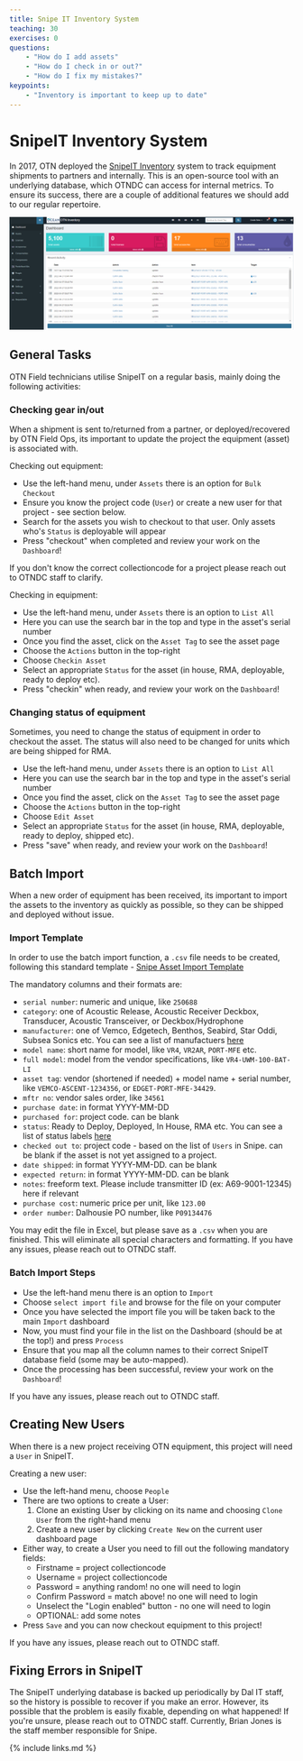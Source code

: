```yaml
---
title: Snipe IT Inventory System
teaching: 30
exercises: 0
questions:
    - "How do I add assets"
    - "How do I check in or out?"
    - "How do I fix my mistakes?"
keypoints:
    - "Inventory is important to keep up to date"
---
```


# SnipeIT Inventory System

In 2017, OTN deployed the [SnipeIT Inventory](https://ops.oceantrack.org/snipeit/) system to track equipment shipments to partners and internally. This is an open-source tool with an underlying database, which OTNDC can access for internal metrics. To ensure its success, there are a couple of additional features we should add to our regular repertoire.

![Snipe Dasboard](../fig/snipe_dashboard.PNG)

## General Tasks

OTN Field technicians utilise SnipeIT on a regular basis, mainly doing the following activities:

### Checking gear in/out

When a shipment is sent to/returned from a partner, or deployed/recovered by OTN Field Ops, its important to update the project the equipment (asset) is associated with.

Checking out equipment:

- Use the left-hand menu, under `Assets` there is an option for `Bulk Checkout`
- Ensure you know the project code (`User`) or create a new user for that project - see section below.
- Search for the assets you wish to checkout to that user. Only assets who's `Status` is deployable will appear
- Press "checkout" when completed and review your work on the `Dashboard`!

If you don't know the correct collectioncode for a project please reach out to OTNDC staff to clarify.

Checking in equipment:

- Use the left-hand menu, under `Assets` there is an option to `List All`
- Here you can use the search bar in the top and type in the asset's serial number
- Once you find the asset, click on the `Asset Tag` to see the asset page
- Choose the `Actions` button in the top-right
- Choose `Checkin Asset`
- Select an appropriate `Status` for the asset (in house, RMA, deployable, ready to deploy etc).
- Press "checkin" when ready, and review your work on the `Dashboard`!

### Changing status of equipment

Sometimes, you need to change the status of equipment in order to checkout the asset. The status will also need to be changed for units which are being shipped for RMA.

- Use the left-hand menu, under `Assets` there is an option to `List All`
- Here you can use the search bar in the top and type in the asset's serial number
- Once you find the asset, click on the `Asset Tag` to see the asset page
- Choose the `Actions` button in the top-right
- Choose `Edit Asset`
- Select an appropriate `Status` for the asset (in house, RMA, deployable, ready to deploy, shipped etc).
- Press "save" when ready, and review your work on the `Dashboard`!

## Batch Import

When a new order of equipment has been received, its important to import the assets to the inventory as quickly as possible, so they can be shipped and deployed without issue.

### Import Template

In order to use the batch import function, a `.csv` file needs to be created, following this standard template - [Snipe Asset Import Template](../files/Asset_import_example.csv)

The mandatory columns and their formats are:

- `serial number`: numeric and unique, like `250688`
- `category`: one of Acoustic Release, Acoustic Receiver Deckbox, Transducer, Acoustic Transceiver, or Deckbox/Hydrophone
- `manufacturer`: one of Vemco, Edgetech, Benthos, Seabird, Star Oddi, Subsea Sonics etc. You can see a list of manufactuers [here](https://ops.oceantrack.org/snipeit/manufacturers/)
- `model name`: short name for model, like `VR4`, `VR2AR`, `PORT-MFE` etc.
- `full model`: model from the vendor specifications, like `VR4-UWM-100-BAT-LI`
- `asset tag`: vendor (shortened if needed) + model name + serial number, like `VEMCO-ASCENT-1234356`, or `EDGET-PORT-MFE-34429`.
- `mftr no`: vendor sales order, like `34561`
- `purchase date`: in format YYYY-MM-DD
- `purchased for`: project code. can be blank
- `status`: Ready to Deploy, Deployed, In House, RMA etc. You can see a list of status labels [here](https://ops.oceantrack.org/snipeit/statuslabels/)
- `checked out to`: project code - based on the list of `Users` in Snipe. can be blank if the asset is not yet assigned to a project.
- `date shipped`: in format YYYY-MM-DD. can be blank
- `expected return`: in format YYYY-MM-DD. can be blank
- `notes`: freeform text. Please include transmitter ID (ex: A69-9001-12345) here if relevant
- `purchase cost`: numeric price per unit, like `123.00`
- `order number`: Dalhousie PO number, like `P09134476`

You may edit the file in Excel, but please save as a `.csv` when you are finished. This will eliminate all special characters and formatting. If you have any issues, please reach out to OTNDC staff.

### Batch Import Steps

- Use the left-hand menu there is an option to `Import`
- Choose `select import file` and browse for the file on your computer
- Once you have selected the import file you will be taken back to the main `Import` dashboard
- Now, you must find your file in the list on the Dashboard (should be at the top!) and press `Process`
- Ensure that you map all the column names to their correct SnipeIT database field (some may be auto-mapped).
- Once the processing has been successful, review your work on the `Dashboard`!

If you have any issues, please reach out to OTNDC staff.

## Creating New Users

When there is a new project receiving OTN equipment, this project will need a `User` in SnipeIT.

Creating a new user:

- Use the left-hand menu, choose `People`
- There are two options to create a User:
	1. Clone an existing User by clicking on its name and choosing `Clone User` from the right-hand menu
	2. Create a new user by clicking `Create New` on the current user dashboard page
- Either way, to create a User you need to fill out the following mandatory fields:
	* Firstname = project collectioncode
	* Username = project collectioncode
	* Password = anything random! no one will need to login
	* Confirm Password = match above! no one will need to login
	* Unselect the "Login enabled" button - no one will need to login
	* OPTIONAL: add some notes
- Press `Save` and you can now checkout equipment to this project!

If you have any issues, please reach out to OTNDC staff.

## Fixing Errors in SnipeIT

The SnipeIT underlying database is backed up periodically by Dal IT staff, so the history is possible to recover if you make an error. However, its possible that the problem is easily fixable, depending on what happened! If you're unsure, please reach out to OTNDC staff. Currently, Brian Jones is the staff member responsible for Snipe.



{% include links.md %}
